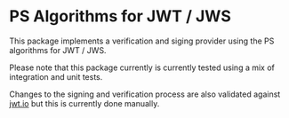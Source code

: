PS Algorithms for JWT / JWS
===========================

This package implements a verification and siging provider using the PS algorithms for JWT / JWS.

Please note that this package currently is currently tested using a mix of integration and unit tests.

Changes to the signing and verification process are also validated against [jwt.io](https://jwt.io) but this is currently done manually.